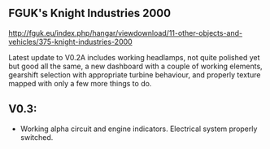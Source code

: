 FGUK's Knight Industries 2000
-----------------------------

http://fguk.eu/index.php/hangar/viewdownload/11-other-objects-and-vehicles/375-knight-industries-2000

Latest update to V0.2A includes working headlamps, not quite polished yet but good all the same, a new dashboard with a couple of working elements, gearshift selection with appropriate turbine behaviour, and properly texture mapped with only a few more things to do.

V0.3:
----

*  Working alpha circuit and engine indicators. Electrical system properly switched.
